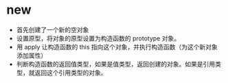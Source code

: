 # new

- 首先创建了一个新的空对象
- 设置原型，将对象的原型设置为构造函数的 prototype 对象。
- 用 apply 让构造函数的 this 指向这个对象，并执行构造函数（为这个新对象添加属性）
- 判断构造函数的返回值类型，如果是值类型，返回创建的对象。如果是引用类型，就返回这个引用类型的对象。
